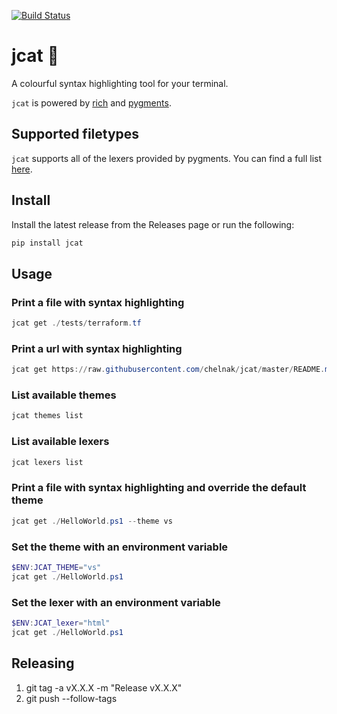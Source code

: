 [![Build Status](https://craigg.visualstudio.com/Pipelines/_apis/build/status/jcat?branchName=master)](https://craigg.visualstudio.com/Pipelines/_build/latest?definitionId=24&branchName=master)

# jcat :pencil:

A colourful syntax highlighting tool for your terminal.

`jcat` is powered by [rich](https://github.com/willmcgugan/rich) and [pygments](https://github.com/pygments/pygments).

## Supported filetypes

`jcat` supports all of the lexers provided by pygments. You can find a full list [here](https://pygments.org/docs/lexers/).

## Install

Install the latest release from the Releases page or run the following:

```PowerShell
pip install jcat
```

## Usage

### Print a file with syntax highlighting

```PowerShell
jcat get ./tests/terraform.tf
```

### Print a url with syntax highlighting

```PowerShell
jcat get https://raw.githubusercontent.com/chelnak/jcat/master/README.md
```

### List available themes

```PowerShell
jcat themes list
```

### List available lexers

```PowerShell
jcat lexers list
```

### Print a file with syntax highlighting and override the default theme

```PowerShell
jcat get ./HelloWorld.ps1 --theme vs
```

### Set the theme with an environment variable

```PowerShell
$ENV:JCAT_THEME="vs"
jcat get ./HelloWorld.ps1
```

### Set the lexer with an environment variable

```PowerShell
$ENV:JCAT_lexer="html"
jcat get ./HelloWorld.ps1
```

## Releasing

1. git tag -a vX.X.X -m "Release vX.X.X"
2. git push --follow-tags
